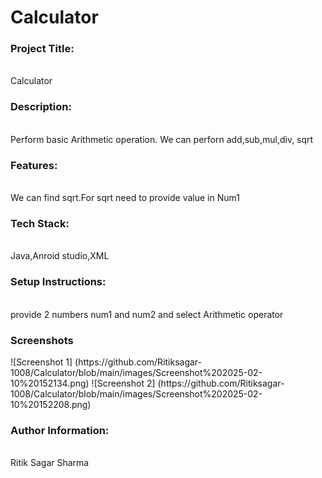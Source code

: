 # Calculator
<h3>Project Title:</h3><br>
Calculator<br>
<h3>Description:</h3><br>
Perform basic Arithmetic operation. We can perforn add,sub,mul,div, sqrt<br>
<h3>Features:</h3><br>
We can find sqrt.For sqrt need to provide value in Num1<br>
<h3>Tech Stack:</h3><br>
Java,Anroid studio,XML<br>
<h3>Setup Instructions:</h3><br>
provide 2 numbers num1 and num2 and select Arithmetic operator<br>
<h3>Screenshots</h3>
![Screenshot 1] (https://github.com/Ritiksagar-1008/Calculator/blob/main/images/Screenshot%202025-02-10%20152134.png)
![Screenshot 2] (https://github.com/Ritiksagar-1008/Calculator/blob/main/images/Screenshot%202025-02-10%20152208.png)
<h3>Author Information:</h3><br>
Ritik Sagar Sharma<br>
